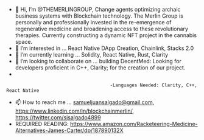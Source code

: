 - 👋 Hi, I’m @THEMERLINGROUP, Change agents optimizing archaic business systems with Blockchain technology. The Merlin Group is personally and professionally invested in the re-emergence of regenerative medicine and broadening access to these revolutionary therapies. Currently constructing a dynamic NFT project in the cannabis space.
- 👀 I’m interested in ... React Native DApp Creation, Chainlink, Stacks 2.0
- 🌱 I’m currently learning ...  Solidity, React Native, Rust, Clarity
- 💞️ I’m looking to collaborate on ... building DecentMed: Looking for developers proficient in C++, Clarity; for the creation of our project.
- 

                                          -Languages Needed: Clarity, C++, React Native
- 📫 How to reach me ... samueljuansalgado@gmail.com, https://www.linkedin.com/in/blockchainmerlin/, https://twitter.com/sjsalgado4899
- REQUIRED READING: https://www.amazon.com/Racketeering-Medicine-Alternatives-James-Carter/dp/187890132X

<!---
THEMERLINGROUP/THEMERLINGROUP is a ✨ special ✨ repository because its `README.md` (this file) appears on your GitHub profile.
You can click the Preview link to take a look at your changes.
--->


